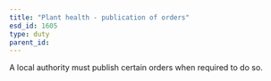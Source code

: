 ```yaml
---
title: "Plant health - publication of orders"
esd_id: 1605
type: duty
parent_id:  
---
```


A local authority must publish certain orders when required to do so.

